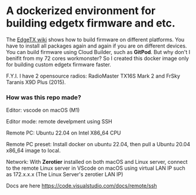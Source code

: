 # A dockerized environment for building edgetx firmware and etc.

The [EdgeTX wiki](https://github.com/EdgeTX/edgetx/wiki) shows how to build firmware on different platforms. You have to install all packages again and again if you are on different devices. You can build firmware using Cloud Builder, such as **GitPod**. But why don't I benifit from my 72 cores workmonster? So I created this docker image only for building custom edgetx firmware faster.

F.Y.I. I have 2 opensource radios: RadioMaster TX16S Mark 2 and FrSky Taranis X9D Plus (2015).

### How was this repo made?

Editor: vscode on macOS (M1)

Editor mode:  remote develpment using SSH

Remote PC: Ubuntu 22.04 on Intel X86_64 CPU

Remote PC preset: Install docker on ubuntu 22.04, then pull a Ubuntu 20.04 x86_64 image to local.

Network: With **Zerotier** installed on both macOS and Linux server, connect to the remote Linux server in VScode on macOS using virtual LAN IP such as 172.x.x.x (The Linux Server's zerotier LAN IP)

Docs are here <https://code.visualstudio.com/docs/remote/ssh>
